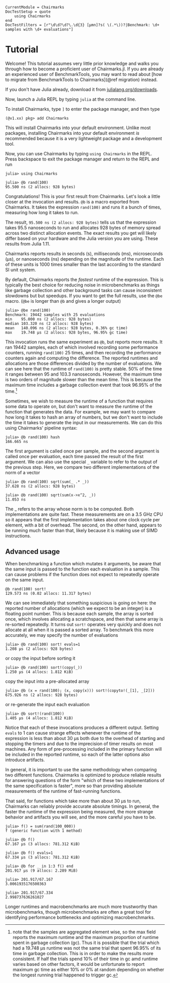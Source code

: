 ```@meta
CurrentModule = Chairmarks
DocTestSetup = quote
    using Chairmarks
end
DocTestFilters = [r"\d\d?\d?\.\d{3} [μmn]?s( \(.*\))?|Benchmark: \d+ samples with \d+ evaluations"]
```

# Tutorial

Welcome! This tutorial assumes very little prior knowledge and walks you through how to
become a proficient user of Chairmarks.jl. If you are already an experienced user of
BenchmarkTools, you may want to read about
[how to migrate from BenchmarkTools to Chairmarks](@ref migration) instead.

If you don't have Julia already, download it from
[julialang.org/downloads](https://julialang.org/downloads/).

Now, launch a Julia REPL by typing `julia` at the command line.

To install Chairmarks, type `]` to enter the package manager, and then type

```julia-repl
(@v1.xx) pkg> add Chairmarks
```

This will install Chairmarks into your default environment. Unlike most packages, installing
Chairmarks into your default environment _is_ recommended because it is a very lightweight
package and a development tool.

Now, you can use Chairmarks by typing `using Chairmarks` in the REPL. Press backspace to
exit the package manager and return to the REPL and run

```jldoctest
julia> using Chairmarks

julia> @b rand(100)
95.500 ns (2 allocs: 928 bytes)
```

Congratulations! This is your first result from Chairmarks. Let's look a little closer at
the invocation and results. `@b` is a macro exported from Chairmarks. It takes the
expression `rand(100)` and runs it a bunch of times, measuring how long it takes to run.

The result, `95.500 ns (2 allocs: 928 bytes)` tells us that the expression takes 95.5
nanoseconds to run and allocates 928 bytes of memory spread across two distinct allocation
events. The exact results you get will likely differ based on your hardware and the Julia
version you are using. These results from Julia 1.11.

Chairmarks reports results in seconds (s), milliseconds (ms), microseconds (μs), or
nanoseconds (ns) depending on the magnitude of the runtime. Each of these units is 1000
times smaller than the last according to the standard SI unit system.

By default, Chairmarks reports the _fastest_ runtime of the expression. This is typically
the best choice for reducing noise in microbenchmarks as things like garbage collection and
other background tasks can cause inconsistent slowdowns but but speedups. If you want to
get the full results, use the `@be` macro. (`@be` is longer than `@b` and gives a longer
output)

```jldoctest
julia> @be rand(100)
Benchmark: 19442 samples with 25 evaluations
min    95.000 ns (2 allocs: 928 bytes)
median 103.320 ns (2 allocs: 928 bytes)
mean   140.096 ns (2 allocs: 928 bytes, 0.36% gc time)
max    19.748 μs (2 allocs: 928 bytes, 96.95% gc time)
```

This invocation runs the same experiment as `@b`, but reports more results. It ran 19442
samples, each of which involved recording some performance counters, running `rand(100)` 25
times, and then recording the performance counters again and computing the difference. The
reported runtimes and allocations are those differences divided by the number of
evaluations. We can see here that the runtime of `rand(100)` is pretty stable. 50% of the
time it ranges between 95 and 103.3 nanoseconds. However, the maximum time is two orders
of magnitude slower than the mean time. This is because the maximum time includes a garbage
collection event that took 96.95% of the time.[^1]

Sometimes, we wish to measure the runtime of a function that requires some data to operate
on, but don't want to measure the runtime of the function that generates the data. For
example, we may want to compare how long it takes to hash an array of numbers, but we don't
want to include the time it takes to generate the input in our measurements. We can do this
using Chairmarks' pipeline syntax:

```jldoctest
julia> @b rand(100) hash
166.665 ns
```

The first argument is called once per sample, and the second argument is called once per
evaluation, each time passed the result of the first argument. We can also use the special
`_` variable to refer to the output of the previous step. Here, we compare two different
implementations of the norm of a vector

```jldoctest
julia> @b rand(100) sqrt(sum(_ .* _))
37.628 ns (2 allocs: 928 bytes)

julia> @b rand(100) sqrt(sum(x->x^2, _))
11.053 ns
```

The _ refers to the array whose norm is to be computed. Both implementations are quite fast.
These measurements are on a 3.5 GHz CPU so it appears that the first implementation takes
about one clock cycle per element, with a bit of overhead. The second, on the other hand,
appears to be running much faster than that, likely because it is making use of SIMD
instructions.

## Advanced usage

When benchmarking a function which mutates it arguments, be aware that the same input is
passed to the function each evaluation in a sample. This can cause problems if the function
does not expect to repeatedly operate on the same input.

```jldoctest
@b rand(100) sort!
129.573 ns (0.02 allocs: 11.317 bytes)
```

We can see immediately that something suspicious is going on here: the reported number of
allocations (which we expect to be an integer) is a floating point number. This is because
each sample, the array is sorted once, which involves allocating a scratchspace, and then
that same array is re-sorted repeatedly. It turns out `sort!` operates very quickly and
does not allocate at all when it is passed a sorted array. To benchmark this more
accurately, we may specify the number of evaluations

```jldoctest
julia> @b rand(100) sort! evals=1
1.208 μs (2 allocs: 928 bytes)
```

or copy the input before sorting it

```jldoctest
julia> @b rand(100) sort!(copy(_))
1.250 μs (4 allocs: 1.812 KiB)
```

copy the input into a pre-allocated array

```jldoctest
julia> @b (x = rand(100); (x, copy(x))) sort!(copyto!(_[1], _[2]))
675.926 ns (2 allocs: 928 bytes)
```

or re-generate the input each evaluation

```jldoctest
julia> @b sort!(rand(100))
1.405 μs (4 allocs: 1.812 KiB)
```

Notice that each of these invocations produces a different output. Setting `evals` to 1 can
cause strange effects whenever the runtime of the expression is less than about 30 μs both
due to the overhead of starting and stopping the timers and due to the imprecision of timer
results on most machines. Any form of pre-processing included in the primary function will
be included in the reported runtime, so each of the latter options also introduce artifacts.

In general, it is important to use the same methodology when comparing two different
functions. Chairmarks is optimized to produce reliable results for answering questions of
the form "which of these two implementations of the same specification is faster", more so
than providing absolute measurements of the runtime of fast-running functions.

That said, for functions which take more than about 30 μs to run, Chairmarks can reliably
provide accurate absolute timings. In general, the faster the runtime of the expression
being measured, the more strange behavior and artifacts you will see, and the more careful
you have to be.

```jldoctest
julia> f() = sum(rand(100_000))
f (generic function with 1 method)

julia> @b f()
67.167 μs (3 allocs: 781.312 KiB)

julia> @b f() evals=1
67.334 μs (3 allocs: 781.312 KiB)

julia> @b for _ in 1:3 f() end
201.917 μs (9 allocs: 2.289 MiB)

julia> 201.917/67.167
3.0061935176500363

julia> 201.917/67.334
2.998737636261027
```

Longer runtimes and macrobenchmarks are much more trustworthy than microbenchmarks, though
microbenchmarks are often a great tool for identifying performance bottlenecks and
optimizing macrobenchmarks.

[^1]: note that the samples are aggregated element wise, so the max field reports the maximum
    runtime and the maximum proportion of runtime spent in garbage collection (gc). Thus it
    is possible that the trial which had a 19.748 μs runtime was not the same trial that
    spent 96.95% of its time in garbage collection. This is in order to make the results
    more consistent. If half the trials spend 10% of their time in gc amd runtime varies
    based on other factors, it would be unfortunate to report maximum gc time as either 10%
    or 0% at random depending on whether the longest running trial happened to trigger gc.